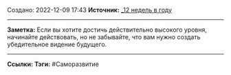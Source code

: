 Создано: 2022-12-09 17:43
**Источник:** [_12 недель в году](_12%20недель%20в%20году.md)
***
**Заметка:**  Если вы хотите достичь действительно высокого уровня, начинайте действовать, но не забывайте, что вам нужно создать убедительное видение будущего.
***
**Ссылки:** 
**Тэги:** #Саморазвитие 
